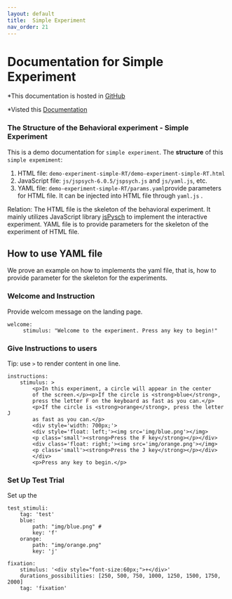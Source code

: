 ```yaml
---
layout: default
title:  Simple Experiment
nav_order: 21
---
```

# Documentation for Simple Experiment

*This documentation is hosted in [GitHub](https://github.com/kschuler/experiment-library/tree/master/demo-experiment-simple-RA)

*Visted this [Documentation](http://www.kathrynschuler.com/experiment-library/demo-experiment-simple-RA/readme.html)

### The Structure of  the Behavioral experiment - Simple Experiment
This is a demo documentation for `simple experiment`. The **structure** of this `simple expemiment`:


1. HTML file: `demo-experiment-simple-RT/demo-experiment-simple-RT.html`
2. JavaScript file: `js/jspsych-6.0.5/jspsych.js` and  `js/yaml.js`, etc.
3. YAML file: `demo-experiment-simple-RT/params.yaml`provide parameters for HTML file.  It can be injected into HTML file through `yaml.js` .

Relation: The HTML file is the skeleton of the behavioral experiment. It mainly utilizes JavaScript library  [jsPysch](https://www.jspsych.org/) to implement the interactive experiment. YAML file is to provide parameters for the skeleton of the experiment of HTML file. 
## How to use YAML file
We prove an example on how to implements the yaml file, that is, how to provide parameter for the skeleton for the experiments.

### Welcome and Instruction 
Provide welcom message on the landing page.
```
welcome:
     stimulus: "Welcome to the experiment. Press any key to begin!"
```
### Give Instructions to users 
Tip: use `>` to render content in one line. 
```
instructions:
    stimulus: >
        <p>In this experiment, a circle will appear in the center
        of the screen.</p><p>If the circle is <strong>blue</strong>,
        press the letter F on the keyboard as fast as you can.</p>
        <p>If the circle is <strong>orange</strong>, press the letter J
        as fast as you can.</p>
        <div style='width: 700px;'>
        <div style='float: left;'><img src='img/blue.png'></img>
        <p class='small'><strong>Press the F key</strong></p></div>
        <div class='float: right;'><img src='img/orange.png'></img>
        <p class='small'><strong>Press the J key</strong></p></div>
        </div>
        <p>Press any key to begin.</p>
```
### Set Up Test Trial
Set up the 
```
test_stimuli: 
    tag: 'test'
    blue:
        path: "img/blue.png" #
        key: 'f'
    orange:
        path: "img/orange.png"
        key: 'j'

fixation:
    stimulus: '<div style="font-size:60px;">+</div>'
    durations_possibilities: [250, 500, 750, 1000, 1250, 1500, 1750, 2000]
    tag: 'fixation'

```
<!--stackedit_data:
eyJoaXN0b3J5IjpbLTM2MjgxOTY0MiwxNTM3NTExNjU0LC0xMT
I5OTcyMDIzLC01NDYyNDM1NTUsLTEyOTg2NjgwNzEsOTE0OTAy
MjgyLDE5MTc4NTA5NDksLTcwODM2OTIwNywtMTc1NTE2MDEwNi
w5OTcwODA4MjIsMTE4OTk4MDczNCwxNjA5Mjk3MTUwLC00OTE2
MzU0NzksLTE5NDA2OTIxNDAsLTg2NDMwMzA1MSwtNzM5MzY1MT
QwLDE1ODE0NjM5ODYsLTEwNTk0Mzc1NzMsMjk2NjUyNDczLDE3
ODg3OTU0NzVdfQ==
-->